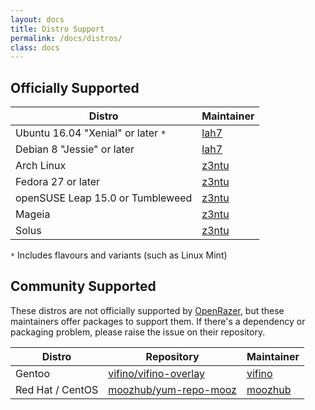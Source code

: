```yaml
---
layout: docs
title: Distro Support
permalink: /docs/distros/
class: docs
---
```


## Officially Supported

Distro                                          | Maintainer
------------------------------------------------|-----------------------|
Ubuntu 16.04 "Xenial" or later `*`              | [lah7]
Debian 8 "Jessie" or later                      | [lah7]
Arch Linux                                      | [z3ntu]
Fedora 27 or later                              | [z3ntu]
openSUSE Leap 15.0 or Tumbleweed                | [z3ntu]
Mageia                                          | [z3ntu]
Solus                                           | [z3ntu]

`*` Includes flavours and variants (such as Linux Mint)


## Community Supported

These distros are not officially supported by [OpenRazer], but these maintainers
offer packages to support them. If there's a dependency or packaging problem,
please raise the issue on their repository.

Distro                  | Repository                | Maintainer
------------------------|---------------------------|-----------------------|
Gentoo                  | [vifino/vifino-overlay]   | [vifino]
Red Hat / CentOS        | [moozhub/yum-repo-mooz]   | [moozhub]

[OpenRazer]: https://openrazer.github.io
[lah7]: https://github.com/lah7
[z3ntu]: https://github.com/z3ntu
[vifino]: https://github.com/vifno
[moozhub]: https://github.com/moozhub
[vifino/vifino-overlay]: https://github.com/vifino/vifino-overlay/tree/master/app-misc/
[moozhub/yum-repo-mooz]: https://github.com/moozhub/yum-repo-mooz
